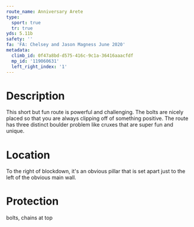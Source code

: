 ```yaml
---
route_name: Anniversary Arete
type:
  sport: true
  tr: true
yds: 5.11b
safety: ''
fa: 'FA: Chelsey and Jason Magness June 2020'
metadata:
  climb_id: 0f47a8bd-d575-416c-9c1a-36416aaacfdf
  mp_id: '119060631'
  left_right_index: '1'
---
```

# Description
This short but fun route is powerful and challenging. The bolts are nicely placed so that you are always clipping off of something positive. The route has three distinct boulder problem like cruxes that are super fun and unique.

# Location
To the right of blockdown, it's an obvious pillar that is set apart just to the left of the obvious main wall.

# Protection
bolts, chains at top
